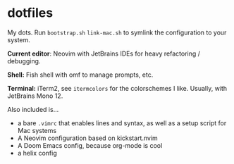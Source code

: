 # dotfiles
My dots.
Run `bootstrap.sh` `link-mac.sh` to symlink the configuration to your system.

**Current editor**: Neovim with JetBrains IDEs for heavy refactoring / debugging.
 
**Shell:** Fish shell with omf to manage prompts, etc.

**Terminal:** iTerm2, see `itermcolors` for the colorschemes I like. Usually, with JetBrains Mono 12.

Also included is...
- a bare `.vimrc` that enables lines and syntax, as well as a setup script for Mac systems
- A Neovim configuration based on kickstart.nvim
- A Doom Emacs config, because org-mode is cool
- a helix config
